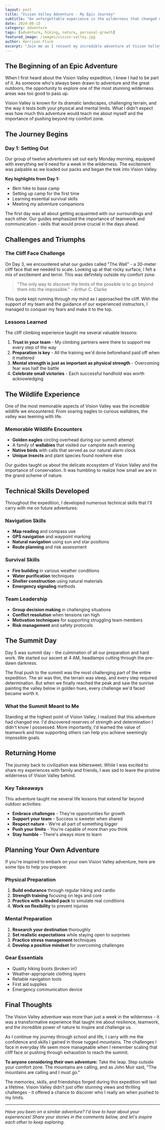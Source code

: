 ```yaml
---
layout: post
title: "Vision Valley Adventure - My Epic Journey"
subtitle: "An unforgettable experience in the wilderness that changed my perspective"
date: 2024-08-15
category: adventure
tags: [adventure, hiking, nature, personal-growth]
featured_image: /images/vision-valley.jpg
author: Harrison Fluck
excerpt: "Join me as I recount my incredible adventure at Vision Valley, where I discovered not just breathtaking landscapes, but also learned valuable lessons about perseverance, teamwork, and personal growth."
---
```


## The Beginning of an Epic Adventure

When I first heard about the Vision Valley expedition, I knew I had to be part of it. As someone who's always been drawn to adventure and the great outdoors, the opportunity to explore one of the most stunning wilderness areas was too good to pass up.

Vision Valley is known for its dramatic landscapes, challenging terrain, and the way it tests both your physical and mental limits. What I didn't expect was how much this adventure would teach me about myself and the importance of pushing beyond my comfort zone.

## The Journey Begins

### Day 1: Setting Out

Our group of twelve adventurers set out early Monday morning, equipped with everything we'd need for a week in the wilderness. The excitement was palpable as we loaded our packs and began the trek into Vision Valley.

**Key highlights from Day 1:**
- 8km hike to base camp
- Setting up camp for the first time
- Learning essential survival skills
- Meeting my adventure companions

The first day was all about getting acquainted with our surroundings and each other. Our guides emphasized the importance of teamwork and communication - skills that would prove crucial in the days ahead.

## Challenges and Triumphs

### The Cliff Face Challenge

On Day 3, we encountered what our guides called "The Wall" - a 30-meter cliff face that we needed to scale. Looking up at that rocky surface, I felt a mix of excitement and terror. This was definitely outside my comfort zone.

> "The only way to discover the limits of the possible is to go beyond them into the impossible." - Arthur C. Clarke

This quote kept running through my mind as I approached the cliff. With the support of my team and the guidance of our experienced instructors, I managed to conquer my fears and make it to the top.

### Lessons Learned

The cliff climbing experience taught me several valuable lessons:

1. **Trust in your team** - My climbing partners were there to support me every step of the way
2. **Preparation is key** - All the training we'd done beforehand paid off when it mattered
3. **Mental strength is just as important as physical strength** - Overcoming fear was half the battle
4. **Celebrate small victories** - Each successful handhold was worth acknowledging

## The Wildlife Experience

One of the most memorable aspects of Vision Valley was the incredible wildlife we encountered. From soaring eagles to curious wallabies, the valley was teeming with life.

### Memorable Wildlife Encounters

- **Golden eagles** circling overhead during our summit attempt
- A family of **wallabies** that visited our campsite each evening
- **Native birds** with calls that served as our natural alarm clock
- **Unique insects** and plant species found nowhere else

Our guides taught us about the delicate ecosystem of Vision Valley and the importance of conservation. It was humbling to realize how small we are in the grand scheme of nature.

## Technical Skills Developed

Throughout the expedition, I developed numerous technical skills that I'll carry with me on future adventures:

### Navigation Skills
- **Map reading** and compass use
- **GPS navigation** and waypoint marking
- **Natural navigation** using sun and star positions
- **Route planning** and risk assessment

### Survival Skills
- **Fire building** in various weather conditions
- **Water purification** techniques
- **Shelter construction** using natural materials
- **Emergency signaling** methods

### Team Leadership
- **Group decision making** in challenging situations
- **Conflict resolution** when tensions ran high
- **Motivation techniques** for supporting struggling team members
- **Risk management** and safety protocols

## The Summit Day

Day 5 was summit day - the culmination of all our preparation and hard work. We started our ascent at 4 AM, headlamps cutting through the pre-dawn darkness.

The final push to the summit was the most challenging part of the entire expedition. The air was thin, the terrain was steep, and every step required determination. But when we finally reached the peak and saw the sunrise painting the valley below in golden hues, every challenge we'd faced became worth it.

### What the Summit Meant to Me

Standing at the highest point of Vision Valley, I realized that this adventure had changed me. I'd discovered reserves of strength and determination I didn't know I possessed. More importantly, I'd learned the value of teamwork and how supporting others can help you achieve seemingly impossible goals.

## Returning Home

The journey back to civilization was bittersweet. While I was excited to share my experiences with family and friends, I was sad to leave the pristine wilderness of Vision Valley behind.

### Key Takeaways

This adventure taught me several life lessons that extend far beyond outdoor activities:

- **Embrace challenges** - They're opportunities for growth
- **Support your team** - Success is sweeter when shared
- **Respect nature** - We're all part of something bigger
- **Push your limits** - You're capable of more than you think
- **Stay humble** - There's always more to learn

## Planning Your Own Adventure

If you're inspired to embark on your own Vision Valley adventure, here are some tips to help you prepare:

### Physical Preparation
1. **Build endurance** through regular hiking and cardio
2. **Strength training** focusing on legs and core
3. **Practice with a loaded pack** to simulate real conditions
4. **Work on flexibility** to prevent injuries

### Mental Preparation
1. **Research your destination** thoroughly
2. **Set realistic expectations** while staying open to surprises
3. **Practice stress management** techniques
4. **Develop a positive mindset** for overcoming challenges

### Gear Essentials
- Quality hiking boots (broken in!)
- Weather-appropriate clothing layers
- Reliable navigation tools
- First aid supplies
- Emergency communication device

## Final Thoughts

The Vision Valley adventure was more than just a week in the wilderness - it was a transformative experience that taught me about resilience, teamwork, and the incredible power of nature to inspire and challenge us.

As I continue my journey through school and life, I carry with me the confidence and skills I gained in those rugged mountains. The challenges I face in everyday life seem more manageable when I remember scaling that cliff face or pushing through exhaustion to reach the summit.

**To anyone considering their own adventure:** Take the leap. Step outside your comfort zone. The mountains are calling, and as John Muir said, "The mountains are calling and I must go."

The memories, skills, and friendships forged during this expedition will last a lifetime. Vision Valley didn't just offer stunning views and thrilling challenges - it offered a chance to discover who I really am when pushed to my limits.

---

*Have you been on a similar adventure? I'd love to hear about your experiences! Share your stories in the comments below, and let's inspire each other to keep exploring.*
